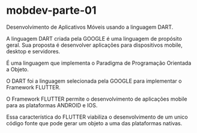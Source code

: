 # mobdev-parte-01
Desenvolvimento de Aplicativos Móveis usando a linguagem DART.  

>
A linguagem DART criada pela GOOGLE é uma linguagem de propósito geral. Sua proposta é 
desenvolver aplicações para dispositivos mobile, desktop e servidores. 
>
>
É uma linguagem que implementa o Paradigma de Programação Orientada a Objeto.
>
>
O DART foi a linguagem selecionada pela GOOGLE para implementar o Framework FLUTTER.
>
>
O Framework FLUTTER permite o desenvolvimento de aplicações mobile para as plataformas
ANDROID e IOS. 
>
>
Essa característica do FLUTTER viabiliza o desenvolvimento de um unico código fonte que 
pode gerar um objeto a uma das plataformas nativas.
>

